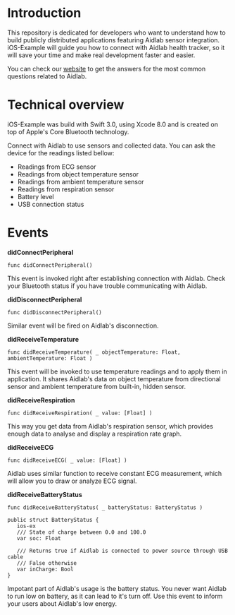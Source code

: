 # Introduction
This repository is dedicated for developers who want to understand how to build publicly distributed applications featuring Aidlab sensor integration. iOS-Example will guide you how to connect with Aidlab health tracker, so it will save your time and make real development faster and easier. 

You can check our [website](www.aidlab.com/developer) to get the answers for the most common questions related to Aidlab.

# Technical overview
iOS-Example was build with Swift 3.0, using Xcode 8.0 and is created on top of Apple's Core Bluetooth technology.

Connect with Aidlab to use sensors and collected data. You can ask the device for the readings listed bellow:

* Readings from ECG sensor
* Readings from object temperature sensor
* Readings from ambient temperature sensor
* Readings from respiration sensor
* Battery level
* USB connection status

# Events

**didConnectPeripheral**

```
func didConnectPeripheral()
```

This event is invoked right after establishing connection with Aidlab. Check your Bluetooth status if you have trouble communicating with Aidlab.

**didDisconnectPeripheral**

```
func didDisconnectPeripheral()
```

Similar event will be fired on Aidlab's disconnection.

**didReceiveTemperature**

```
func didReceiveTemperature( _ objectTemperature: Float, ambientTemperature: Float )
```

This event will be invoked to use temperature readings and to apply them in application. It shares Aidlab's data on object temperature from directional sensor and ambient temperature from built-in, hidden sensor.

**didReceiveRespiration**

```
func didReceiveRespiration( _ value: [Float] )
```

This way you get data from Aidlab's respiration sensor, which provides enough data to analyse and display a respiration rate graph.

**didReceiveECG**

```
func didReceiveECG( _ value: [Float] )
```

Aidlab uses similar function to receive constant ECG measurement, which will allow you to draw or analyze ECG signal.

**didReceiveBatteryStatus**

```
func didReceiveBatteryStatus( _ batteryStatus: BatteryStatus )

public struct BatteryStatus {
   ios-ex
   /// State of charge between 0.0 and 100.0
   var soc: Float
   
   /// Returns true if Aidlab is connected to power source through USB cable
   /// False otherwise
   var inCharge: Bool
}
```

Impotant part of Aidlab's usage is the battery status. You never want Aidlab to run low on battery, as it can lead to it's turn off. Use this event to inform your users about Aidlab's low energy.
